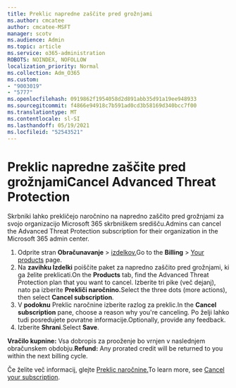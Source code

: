 ```yaml
---
title: Preklic napredne zaščite pred grožnjami
ms.author: cmcatee
author: cmcatee-MSFT
manager: scotv
ms.audience: Admin
ms.topic: article
ms.service: o365-administration
ROBOTS: NOINDEX, NOFOLLOW
localization_priority: Normal
ms.collection: Adm_O365
ms.custom:
- "9003019"
- "5777"
ms.openlocfilehash: 0919862f1954058d2d891abb35d91a19ee948933
ms.sourcegitcommit: f4866e94918c7b591ad0cd3b58169d340bcc7f00
ms.translationtype: MT
ms.contentlocale: sl-SI
ms.lasthandoff: 05/19/2021
ms.locfileid: "52543521"
---
```

# <a name="cancel-advanced-threat-protection"></a><span data-ttu-id="da39d-102">Preklic napredne zaščite pred grožnjami</span><span class="sxs-lookup"><span data-stu-id="da39d-102">Cancel Advanced Threat Protection</span></span>

<span data-ttu-id="da39d-103">Skrbniki lahko prekličejo naročnino na napredno zaščito pred grožnjami za svojo organizacijo Microsoft 365 skrbniškem središču.</span><span class="sxs-lookup"><span data-stu-id="da39d-103">Admins can cancel the Advanced Threat Protection subscription for their organization in the Microsoft 365 admin center.</span></span>

1. <span data-ttu-id="da39d-104">Odprite stran **Obračunavanje**  >  [izdelkov.](https://go.microsoft.com/fwlink/p/?linkid=842054)</span><span class="sxs-lookup"><span data-stu-id="da39d-104">Go to the  **Billing** > [Your products](https://go.microsoft.com/fwlink/p/?linkid=842054) page.</span></span>
2. <span data-ttu-id="da39d-105">Na **zavihku Izdelki** poiščite paket za napredno zaščito pred grožnjami, ki ga želite preklicati.</span><span class="sxs-lookup"><span data-stu-id="da39d-105">On the **Products** tab, find the Advanced Threat Protection plan that you want to cancel.</span></span> <span data-ttu-id="da39d-106">Izberite tri pike (več dejanj), nato pa izberite **Prekliči naročnino.**</span><span class="sxs-lookup"><span data-stu-id="da39d-106">Select the three dots (more actions), then select **Cancel subscription**.</span></span>
3. <span data-ttu-id="da39d-107">V **podoknu** Preklic naročnine izberite razlog za preklic.</span><span class="sxs-lookup"><span data-stu-id="da39d-107">In the **Cancel subscription** pane, choose a reason why you're canceling.</span></span> <span data-ttu-id="da39d-108">Po želji lahko tudi posredujete povratne informacije.</span><span class="sxs-lookup"><span data-stu-id="da39d-108">Optionally, provide any feedback.</span></span>
4. <span data-ttu-id="da39d-109">Izberite **Shrani**.</span><span class="sxs-lookup"><span data-stu-id="da39d-109">Select **Save**.</span></span>

<span data-ttu-id="da39d-110">**Vračilo kupnine:** Vsa dobropis za prooženje bo vrnjen v naslednjem obračunskem obdobju.</span><span class="sxs-lookup"><span data-stu-id="da39d-110">**Refund:** Any prorated credit will be returned to you within the next billing cycle.</span></span>

<span data-ttu-id="da39d-111">Če želite več informacij, glejte [Preklic naročnine.](/microsoft-365/commerce/subscriptions/cancel-your-subscription)</span><span class="sxs-lookup"><span data-stu-id="da39d-111">To learn more, see [Cancel your subscription](/microsoft-365/commerce/subscriptions/cancel-your-subscription).</span></span>